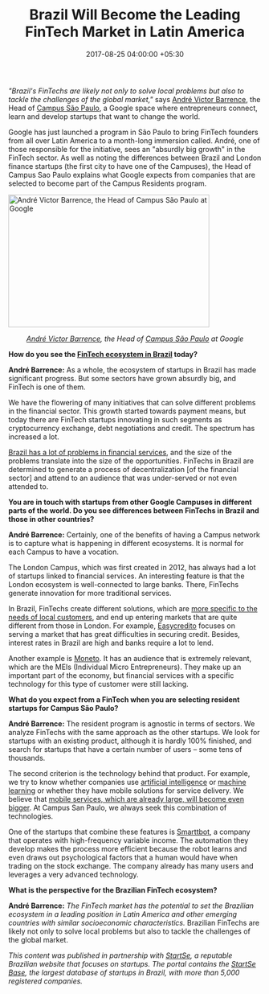 ﻿---
title: Brazil Will Become the Leading FinTech Market in Latin America
date: 2017-08-25 04:00:00 +05:30
categories:
- Fintech
- Insights
- Interviews
tags:
- Asia
- Brazil
- Europe
- insights
- Latin America
- US
Person: 'Sílvio Crespo '
category:
- Fintech
- Insights
- Interviews
Markets:
- Asia
- Brazil
- Europe
- insights
- Latin America
- US
type: post
status: publish
layout: post
---

<p><i>"Brazil's FinTechs are likely not only to solve local problems but also to tackle the challenges of the global market,"</i> says <a href="https://www.linkedin.com/in/andrebarrence/">André Victor Barrence</a>, the Head of <a href="https://www.campus.co/sao-paulo/pt/about">Campus São Paulo</a>, a Google space where entrepreneurs connect, learn and develop startups that want to change the world. </p>
<p>Google has just launched a program in São Paulo to bring FinTech founders from all over Latin America to a month-long immersion called. André, one of those responsible for the initiative, sees an "absurdly big growth" in the FinTech sector. As well as noting the differences between Brazil and London finance startups (the first city to have one of the Campuses), the Head of Campus Sao Paulo explains what Google expects from companies that are selected to become part of the Campus Residents program.</p>
<p><img class="aligncenter size-full wp-image-27637" src="https://s3-us-west-2.amazonaws.com/go-medici/uploads/2017/08/andre-victor.png" alt="André Victor Barrence, the Head of Campus São Paulo at Google" width="400" height="264" /></p>
<p style="text-align: center;"><a href="https://www.linkedin.com/in/andrebarrence/"><i>André Victor Barrence</i></a><i>, the Head of </i><a href="https://www.campus.co/sao-paulo/pt/about"><i>Campus São Paulo</i></a><i> at Google</i></p>
<p><b>How do you see the </b><a href="https://letstalkpayments.com/interview-with-alan-leite-ceo-startup-farm/"><b>FinTech ecosystem in Brazil</b></a><b> today?</b></p>
<p><b>André Barrence:</b> As a whole, the ecosystem of startups in Brazil has made significant progress. But some sectors have grown absurdly big, and FinTech is one of them.</p>
<p>We have the flowering of many initiatives that can solve different problems in the financial sector. This growth started towards payment means, but today there are FinTech startups innovating in such segments as cryptocurrency exchange, debt negotiations and credit. The spectrum has increased a lot.</p>
<p><a href="https://letstalkpayments.com/what-investors-need-to-know-about-fintech-brazil-legal-perspective/">Brazil has a lot of problems in financial services</a>, and the size of the problems translate into the size of the opportunities. FinTechs in Brazil are determined to generate a process of decentralization [of the financial sector] and attend to an audience that was under-served or not even attended to.</p>
<p><b>You are in touch with startups from other Google Campuses in different parts of the world. Do you see differences between FinTechs in Brazil and those in other countries?</b></p>
<p><b>André Barrence:</b> Certainly, one of the benefits of having a Campus network is to capture what is happening in different ecosystems. It is normal for each Campus to have a vocation.</p>
<p>The London Campus, which was first created in 2012, has always had a lot of startups linked to financial services. An interesting feature is that the London ecosystem is well-connected to large banks. There, FinTechs generate innovation for more traditional services.</p>
<p>In Brazil, FinTechs create different solutions, which are <a href="https://letstalkpayments.com/how-and-which-fintech-startups-making-personal-loans-accessible-brazil/">more specific to the needs of local customers</a>, and end up entering markets that are quite different from those in London. For example, <a href="https://www.easycredito.me/">Easycredito</a> focuses on serving a market that has great difficulties in securing credit. Besides, interest rates in Brazil are high and banks require a lot to lend.</p>
<p>Another example is <a href="https://www.moneto.com.br/">Moneto</a>. It has an audience that is extremely relevant, which are the MEIs (Individual Micro Entrepreneurs). They make up an important part of the economy, but financial services with a specific technology for this type of customer were still lacking.</p>
<p><b>What do you expect from a FinTech when you are selecting resident startups for Campus São Paulo?</b></p>
<p><b>André Barrence:</b> The resident program is agnostic in terms of sectors. We analyze FinTechs with the same approach as the other startups. We look for startups with an existing product, although it is hardly 100% finished, and search for startups that have a certain number of users – some tens of thousands.</p>
<p>The second criterion is the technology behind that product. For example, we try to know whether companies use <a href="https://letstalkpayments.com/ai-most-defining-technology-banking-industry/">artificial intelligence</a> or <a href="https://letstalkpayments.com/racing-into-machine-learning-data-readiness-and-developing-world/">machine learning</a> or whether they have mobile solutions for service delivery. We believe that <a href="https://letstalkpayments.com/we-live-in-a-mobile-first-world/">mobile services, which are already large, will become even bigger</a>. At Campus San Paulo, we always seek this combination of technologies.</p>
<p>One of the startups that combine these features is <a href="https://smarttbot.com/">Smarttbot</a>, a company that operates with high-frequency variable income. The automation they develop makes the process more efficient because the robot learns and even draws out psychological factors that a human would have when trading on the stock exchange. The company already has many users and leverages a very advanced technology.</p>
<p><b>What is the perspective for the Brazilian FinTech ecosystem?</b></p>
<p><b>André Barrence:</b> <i>The FinTech market has the potential to set the Brazilian ecosystem in a leading position in Latin America and other emerging countries with similar socioeconomic characteristics.</i> Brazilian FinTechs are likely not only to solve local problems but also to tackle the challenges of the global market.</p>
<p><i>This content was published in partnership with </i><a href="http://www.startse.com.br/"><i>StartSe</i></a><i>, a reputable Brazilian website that focuses on startups. The portal contains the </i><a href="https://base.startse.com.br/"><i>StartSe Base</i></a><i>, the largest database of startups in Brazil, with more than 5,000 registered companies.</i></p>

